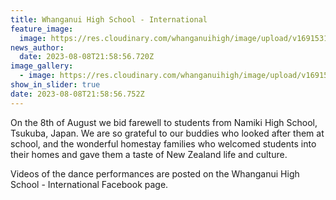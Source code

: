 ```yaml
---
title: Whanganui High School - International
feature_image:
  image: https://res.cloudinary.com/whanganuihigh/image/upload/v1691531677/News/Japan_2.jpg
news_author:
  date: 2023-08-08T21:58:56.720Z
image_gallery:
  - image: https://res.cloudinary.com/whanganuihigh/image/upload/v1691531664/News/Japan_1.jpg
show_in_slider: true
date: 2023-08-08T21:58:56.752Z
---
```



On the 8th of August we bid farewell to students from Namiki High School, Tsukuba, Japan. We are so grateful to our buddies who looked after them at school, and the [](<>)wonderful homestay families who welcomed students into their homes and gave them a taste of New Zealand life and culture.

Videos of the dance performances are posted on the Whanganui High School - International Facebook page.